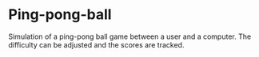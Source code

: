 # Ping-pong-ball
Simulation of a ping-pong ball game between a user and a computer. The difficulty can be adjusted and the scores are tracked.
